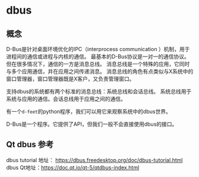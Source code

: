 # dbus

## 概念
D-Bus是针对桌面环境优化的IPC（interprocess communication ）机制，用于进程间的通信或进程与内核的通信。
最基本的D-Bus协议是一对一的通信协议。但在很多情况下，通信的一方是消息总线。
消息总线是一个特殊的应用，它同时与多个应用通信，并在应用之间传递消息。
消息总线的角色有点类似与X系统中的窗口管理器，窗口管理器既是X客户，又负责管理窗口。

支持dbus的系统都有两个标准的消息总线：系统总线和会话总线。
系统总线用于系统与应用的通信。会话总线用于应用之间的通信。

有一个`d-feet`的python程序，我们可以用它来观察系统中的dbus世界。

D-Bus是一个程序。它提供了API，但我们一般不会直接使用dbus的接口。

## Qt dbus 参考
dbus tutorial 地址： https://dbus.freedesktop.org/doc/dbus-tutorial.html
dbus Qt地址：https://doc.qt.io/qt-5/qtdbus-index.html
